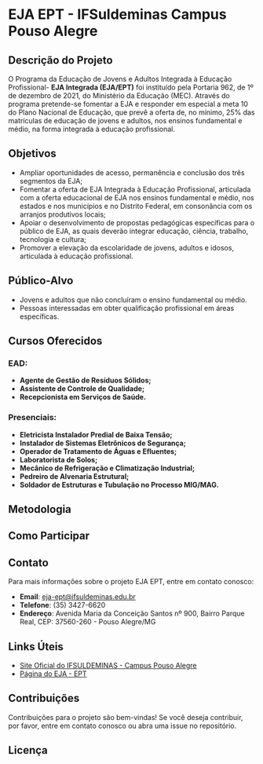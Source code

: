 # EJA EPT - IFSuldeminas Campus Pouso Alegre

## Descrição do Projeto

O Programa da Educação de Jovens e Adultos Integrada à Educação Profissional- **EJA Integrada (EJA/EPT)** foi instituído pela Portaria 962, de 1º de dezembro de 2021, do Ministério da Educação (MEC). Através do programa pretende-se fomentar a EJA e responder em especial a meta 10 do Plano Nacional de Educação, que prevê a oferta de, no mínimo, 25% das matrículas de educação de jovens e adultos, nos ensinos fundamental e médio, na forma integrada à educação profissional.

## Objetivos

- Ampliar oportunidades de acesso, permanência e conclusão dos três segmentos da EJA;
- Fomentar a oferta de EJA Integrada à Educação Profissional, articulada com a oferta educacional de EJA nos ensinos fundamental e médio, nos estados e nos municípios e no Distrito Federal, em consonância com os arranjos produtivos locais;
- Apoiar o desenvolvimento de propostas pedagógicas específicas para o público de EJA, as quais deverão integrar educação, ciência, trabalho, tecnologia e cultura;
- Promover a elevação da escolaridade de jovens, adultos e idosos, articulada à educação profissional.

## Público-Alvo

- Jovens e adultos que não concluíram o ensino fundamental ou médio.
- Pessoas interessadas em obter qualificação profissional em áreas específicas.

## Cursos Oferecidos

### EAD:

- **Agente de Gestão de Resíduos Sólidos;**
- **Assistente de Controle de Qualidade;**
- **Recepcionista em Serviços de Saúde.**

### Presenciais:

- **Eletricista Instalador Predial de Baixa Tensão;**
- **Instalador de Sistemas Eletrônicos de Segurança;**
- **Operador de Tratamento de Águas e Efluentes;**
- **Laboratorista de Solos;**
- **Mecânico de Refrigeração e Climatização Industrial;**
- **Pedreiro de Alvenaria Estrutural;**
- **Soldador de Estruturas e Tubulação no Processo MIG/MAG.**

## Metodologia



## Como Participar



## Contato

Para mais informações sobre o projeto EJA EPT, entre em contato conosco:

- **Email**: eja-ept@ifsuldeminas.edu.br 
- **Telefone**: (35) 3427-6620
- **Endereço**: Avenida Maria da Conceição Santos nº 900, Bairro Parque Real, CEP: 37560-260 - Pouso Alegre/MG

## Links Úteis

- [Site Oficial do IFSULDEMINAS - Campus Pouso Alegre](https://portal.poa.ifsuldeminas.edu.br/)
- [Página do EJA - EPT](https://portal.poa.ifsuldeminas.edu.br/cursos-fic)

## Contribuições

Contribuições para o projeto são bem-vindas! Se você deseja contribuir, por favor, entre em contato conosco ou abra uma issue no repositório.

## Licença
